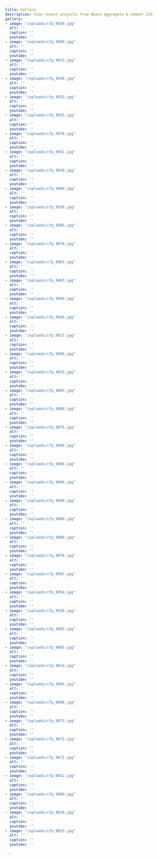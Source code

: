 ```yaml
---
title: Gallery
description: View recent projects from Abaco Aggregate & Cement Ltd.
gallery:
- image: "/uploads/cfp_9938.jpg"
  alt: ''
  caption: ''
  youtube: ''
- image: "/uploads/cfp_9989.jpg"
  alt: ''
  caption: ''
  youtube: ''
- image: "/uploads/cfp_9972.jpg"
  alt: ''
  caption: ''
  youtube: ''
- image: "/uploads/cfp_9936.jpg"
  alt: ''
  caption: ''
  youtube: ''
- image: "/uploads/cfp_9932.jpg"
  alt: ''
  caption: ''
  youtube: ''
- image: "/uploads/cfp_9935.jpg"
  alt: ''
  caption: ''
  youtube: ''
- image: "/uploads/cfp_9978.jpg"
  alt: ''
  caption: ''
  youtube: ''
- image: "/uploads/cfp_9951.jpg"
  alt: ''
  caption: ''
  youtube: ''
- image: "/uploads/cfp_9929.jpg"
  alt: ''
  caption: ''
  youtube: ''
- image: "/uploads/cfp_9969.jpg"
  alt: ''
  caption: ''
  youtube: ''
- image: "/uploads/cfp_9926.jpg"
  alt: ''
  caption: ''
  youtube: ''
- image: "/uploads/cfp_9985.jpg"
  alt: ''
  caption: ''
  youtube: ''
- image: "/uploads/cfp_9879.jpg"
  alt: ''
  caption: ''
  youtube: ''
- image: "/uploads/cfp_9963.jpg"
  alt: ''
  caption: ''
  youtube: ''
- image: "/uploads/cfp_9963.jpg"
  alt: ''
  caption: ''
  youtube: ''
- image: "/uploads/cfp_9950.jpg"
  alt: ''
  caption: ''
  youtube: ''
- image: "/uploads/cfp_9958.jpg"
  alt: ''
  caption: ''
  youtube: ''
- image: "/uploads/cfp_9917.jpg"
  alt: ''
  caption: ''
  youtube: ''
- image: "/uploads/cfp_9896.jpg"
  alt: ''
  caption: ''
  youtube: ''
- image: "/uploads/cfp_9915.jpg"
  alt: ''
  caption: ''
  youtube: ''
- image: "/uploads/cfp_9893.jpg"
  alt: ''
  caption: ''
  youtube: ''
- image: "/uploads/cfp_9988.jpg"
  alt: ''
  caption: ''
  youtube: ''
- image: "/uploads/cfp_9875.jpg"
  alt: ''
  caption: ''
  youtube: ''
- image: "/uploads/cfp_9899.jpg"
  alt: ''
  caption: ''
  youtube: ''
- image: "/uploads/cfp_9898.jpg"
  alt: ''
  caption: ''
  youtube: ''
- image: "/uploads/cfp_0004.jpg"
  alt: ''
  caption: ''
  youtube: ''
- image: "/uploads/cfp_9940.jpg"
  alt: ''
  caption: ''
  youtube: ''
- image: "/uploads/cfp_9868.jpg"
  alt: ''
  caption: ''
  youtube: ''
- image: "/uploads/cfp_9880.jpg"
  alt: ''
  caption: ''
  youtube: ''
- image: "/uploads/cfp_9878.jpg"
  alt: ''
  caption: ''
  youtube: ''
- image: "/uploads/cfp_9907.jpg"
  alt: ''
  caption: ''
  youtube: ''
- image: "/uploads/cfp_9954.jpg"
  alt: ''
  caption: ''
  youtube: ''
- image: "/uploads/cfp_9920.jpg"
  alt: ''
  caption: ''
  youtube: ''
- image: "/uploads/cfp_9982.jpg"
  alt: ''
  caption: ''
  youtube: ''
- image: "/uploads/cfp_9885.jpg"
  alt: ''
  caption: ''
  youtube: ''
- image: "/uploads/cfp_0014.jpg"
  alt: ''
  caption: ''
  youtube: ''
- image: "/uploads/cfp_9905.jpg"
  alt: ''
  caption: ''
  youtube: ''
- image: "/uploads/cfp_0008.jpg"
  alt: ''
  caption: ''
  youtube: ''
- image: "/uploads/cfp_9873.jpg"
  alt: ''
  caption: ''
  youtube: ''
- image: "/uploads/cfp_9872.jpg"
  alt: ''
  caption: ''
  youtube: ''
- image: "/uploads/cfp_9872.jpg"
  alt: ''
  caption: ''
  youtube: ''
- image: "/uploads/cfp_0012.jpg"
  alt: ''
  caption: ''
  youtube: ''
- image: "/uploads/cfp_9960.jpg"
  alt: ''
  caption: ''
  youtube: ''
- image: "/uploads/cfp_0020.jpg"
  alt: ''
  caption: ''
  youtube: ''
- image: "/uploads/cfp_0023.jpg"
  alt: ''
  caption: ''
  youtube: ''

---
```

